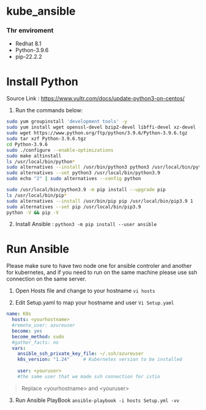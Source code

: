 # kube_ansible
### Thr enviroment
- Redhat 8.1
- Python-3.9.6
- pip-22.2.2

# Install Python
Source Link :
https://www.vultr.com/docs/update-python3-on-centos/

 1. Run the commands below:
 ```bash
 sudo yum groupinstall 'development tools' -y 
 sudo yum install wget openssl-devel bzip2-devel libffi-devel xz-devel -y
sudo wget https://www.python.org/ftp/python/3.9.6/Python-3.9.6.tgz
sudo tar xzf Python-3.9.6.tgz
cd Python-3.9.6 
sudo ./configure --enable-optimizations
sudo make altinstall
ls /usr/local/bin/python*
sudo alternatives --install /usr/bin/python3 python3 /usr/local/bin/python3.9 1 
sudo alternatives --set python3 /usr/local/bin/python3.9 
sudo echo "2" | sudo alternatives --config python

sudo /usr/local/bin/python3.9 -m pip install --upgrade pip
ls /usr/local/bin/pip*
sudo alternatives --install /usr/bin/pip pip /usr/local/bin/pip3.9 1 
sudo alternatives --set pip /usr/local/bin/pip3.9
python -V && pip -V
```
 2. Install Ansible : `python3 -m pip install --user ansible`

# Run Ansible
Please make sure to have two node one for ansible controler and another for kubernetes, and if you need to run on the same machine please use ssh connection on the same server.

1. Open Hosts file and change to your hostname
`vi hosts`


 2. Edit Setup.yaml to map your hostname and user
`Vi Setup.yaml`

```yaml
name: K8s
  hosts: <yourhostname>
  #remote_user: azureuser
  become: yes
  become_method: sudo
  #gather_facts: no
  vars:
    ansible_ssh_private_key_file: ~/.ssh/azureuser       
    k8s_version: "1.24"     # Kubernetes version to be installed
    
    user: <youruser> 
    #the same user that we made ssh connection for istio
```

> Replace \<yourhostname> and     \<youruser>

3.  Run Ansible PlayBook 
` ansible-playbook -i hosts Setup.yml -vv `
    



